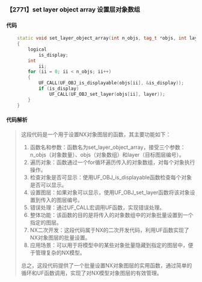 ### 【2771】set layer object array 设置层对象数组

#### 代码

```cpp
    static void set_layer_object_array(int n_objs, tag_t *objs, int layer)  
    {  
        logical  
            is_display;  
        int  
            ii;  
        for (ii = 0; ii < n_objs; ii++)  
        {  
            UF_CALL(UF_OBJ_is_displayable(objs[ii], &is_display));  
            if (is_display)  
                UF_CALL(UF_OBJ_set_layer(objs[ii], layer));  
        }  
    }

```

#### 代码解析

> 这段代码是一个用于设置NX对象图层的函数，其主要功能如下：
>
> 1. 函数名和参数：函数名为set_layer_object_array，接受三个参数：n_objs（对象数量）、objs（对象数组）和layer（目标图层编号）。
> 2. 遍历对象：函数通过一个for循环遍历传入的对象数组，对每个对象执行操作。
> 3. 检查对象是否可显示：使用UF_OBJ_is_displayable函数检查每个对象是否可以显示。
> 4. 设置图层：如果对象可以显示，使用UF_OBJ_set_layer函数将该对象设置到传入的图层编号。
> 5. 错误处理：通过UF_CALL宏调用UF函数，实现错误处理。
> 6. 整体功能：该函数的目的是将传入的对象数组中的对象批量设置到一个指定的图层。
> 7. NX二次开发：这段代码属于NX的二次开发代码，利用UF函数实现了NX对象图层的批量设置。
> 8. 应用场景：可以用于将模型中的某些对象批量隐藏到指定的图层中，便于管理复杂的NX模型。
>
> 总之，这段代码提供了一个批量设置NX对象图层的实用函数，通过简单的循环和UF函数调用，实现了对NX模型对象图层的有效管理。
>
